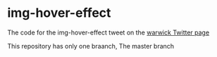 # img-hover-effect

The code for the img-hover-effect tweet on the [warwick Twitter page](https://twitter.com/iamweirdwarwick/)

This repository has only one braanch, The master branch
